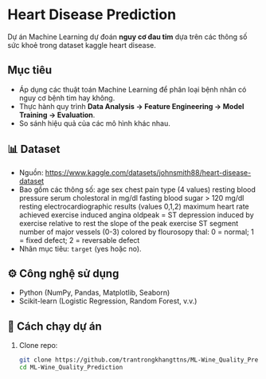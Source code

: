 # Heart Disease Prediction

Dự án Machine Learning dự đoán **nguy cơ đau tim** dựa trên các thông số sức khoẻ trong dataset kaggle heart disease.

## Mục tiêu
- Áp dụng các thuật toán Machine Learning để phân loại bệnh nhân có nguy cơ bệnh tim hay không.
- Thực hành quy trình **Data Analysis → Feature Engineering → Model Training → Evaluation**.
- So sánh hiệu quả của các mô hình khác nhau.

## 📊 Dataset
- Nguồn: https://www.kaggle.com/datasets/johnsmith88/heart-disease-dataset
- Bao gồm các thông số:
age
sex
chest pain type (4 values)
resting blood pressure
serum cholestoral in mg/dl
fasting blood sugar > 120 mg/dl
resting electrocardiographic results (values 0,1,2)
maximum heart rate achieved
exercise induced angina
oldpeak = ST depression induced by exercise relative to rest
the slope of the peak exercise ST segment
number of major vessels (0-3) colored by flourosopy
thal: 0 = normal; 1 = fixed defect; 2 = reversable defect
- Nhãn mục tiêu: `target` (yes hoặc no).

## ⚙️ Công nghệ sử dụng
- Python (NumPy, Pandas, Matplotlib, Seaborn)
- Scikit-learn (Logistic Regression, Random Forest, v.v.)

## 🚀 Cách chạy dự án
1. Clone repo:
   ```bash
   git clone https://github.com/trantrongkhangttns/ML-Wine_Quality_Prediction.git
   cd ML-Wine_Quality_Prediction
